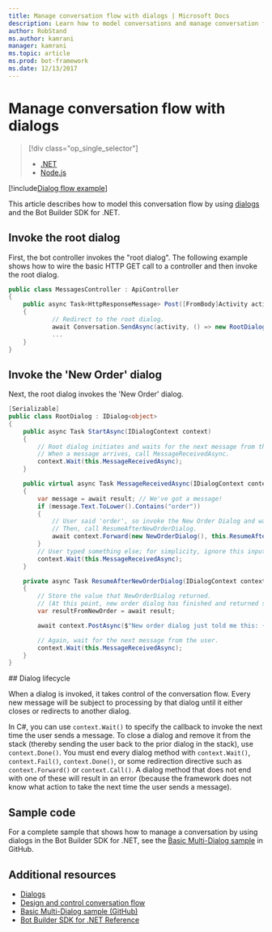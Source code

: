 ```yaml
---
title: Manage conversation flow with dialogs | Microsoft Docs
description: Learn how to model conversations and manage conversation flow using dialogs and the Bot Builder SDK for .NET.
author: RobStand
ms.author: kamrani
manager: kamrani
ms.topic: article
ms.prod: bot-framework
ms.date: 12/13/2017
---
```


# Manage conversation flow with dialogs
> [!div class="op_single_selector"]
> - [.NET](../dotnet/bot-builder-dotnet-manage-conversation-flow.md)
> - [Node.js](../nodejs/bot-builder-nodejs-dialog-manage-conversation-flow.md)

[!include[Dialog flow example](../includes/snippet-dotnet-manage-conversation-flow-intro.md)]

This article describes how to model this conversation flow by using [dialogs](bot-builder-dotnet-dialogs.md) and the Bot Builder SDK for .NET. 

## Invoke the root dialog

First, the bot controller invokes the "root dialog". 
The following example shows how to wire the basic HTTP GET call to a controller and then invoke the root dialog. 

```cs
public class MessagesController : ApiController
{
    public async Task<HttpResponseMessage> Post([FromBody]Activity activity)
    {
            // Redirect to the root dialog.
            await Conversation.SendAsync(activity, () => new RootDialog()); 
            ...
    }
}
```

## Invoke the 'New Order' dialog

Next, the root dialog invokes the 'New Order' dialog. 

```cs
[Serializable]
public class RootDialog : IDialog<object>
{
    public async Task StartAsync(IDialogContext context)
    {
        // Root dialog initiates and waits for the next message from the user. 
        // When a message arrives, call MessageReceivedAsync.
        context.Wait(this.MessageReceivedAsync); 
    }

    public virtual async Task MessageReceivedAsync(IDialogContext context, IAwaitable<IMessageActivity> result)
    {
        var message = await result; // We've got a message!
        if (message.Text.ToLower().Contains("order"))
        {
            // User said 'order', so invoke the New Order Dialog and wait for it to finish.
            // Then, call ResumeAfterNewOrderDialog.
            await context.Forward(new NewOrderDialog(), this.ResumeAfterNewOrderDialog, message, CancellationToken.None);
        }
        // User typed something else; for simplicity, ignore this input and wait for the next message.
        context.Wait(this.MessageReceivedAsync);
    }

    private async Task ResumeAfterNewOrderDialog(IDialogContext context, IAwaitable<string> result)
    {
        // Store the value that NewOrderDialog returned. 
        // (At this point, new order dialog has finished and returned some value to use within the root dialog.)
        var resultFromNewOrder = await result;

        await context.PostAsync($"New order dialog just told me this: {resultFromNewOrder}");

        // Again, wait for the next message from the user.
        context.Wait(this.MessageReceivedAsync);
    }
}
```

##<a id="dialog-lifecycle"></a> Dialog lifecycle

When a dialog is invoked, it takes control of the conversation flow. 
Every new message will be subject to processing by that dialog until it either closes or redirects to another dialog. 

In C#, you can use `context.Wait()` to specify the callback to invoke the next time the user sends a message. 
To close a dialog and remove it from the stack (thereby sending the user back to the prior dialog in the stack), use `context.Done()`. 
You must end every dialog method with `context.Wait()`, `context.Fail()`, `context.Done()`, 
or some redirection directive such as `context.Forward()` or `context.Call()`. 
A dialog method that does not end with one of these will result in an error 
(because the framework does not know what action to take the next time the user sends a message).

## Sample code 

For a complete sample that shows how to manage a conversation by using dialogs in the Bot Builder SDK for .NET, see the <a href="https://github.com/Microsoft/BotBuilder-Samples/tree/master/CSharp/core-BasicMultiDialog" target="_blank">Basic Multi-Dialog sample</a> in GitHub. 

## Additional resources

- [Dialogs](bot-builder-dotnet-dialogs.md)
- [Design and control conversation flow](../bot-service-design-conversation-flow.md)
- <a href="https://github.com/Microsoft/BotBuilder-Samples/tree/master/CSharp/core-BasicMultiDialog" target="_blank">Basic Multi-Dialog sample (GitHub)</a>
- <a href="/dotnet/api/?view=botbuilder-3.11.0" target="_blank">Bot Builder SDK for .NET Reference</a>
